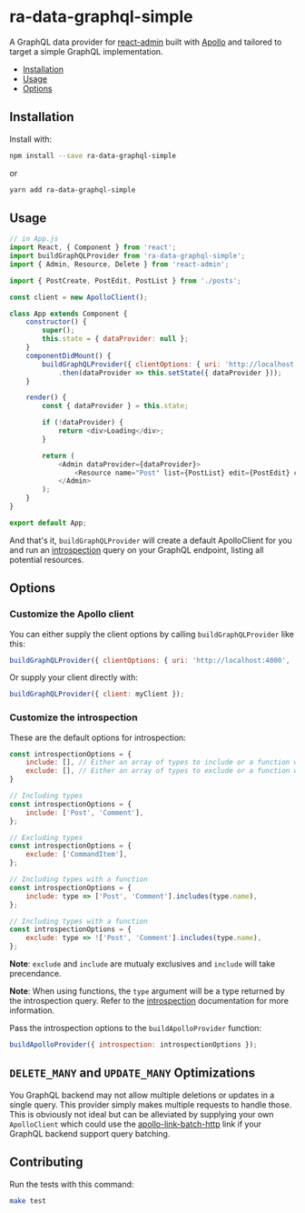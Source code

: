 # ra-data-graphql-simple

A GraphQL data provider for [react-admin](https://github.com/marmelab/react-admin/)
built with [Apollo](http://www.apollodata.com/) and tailored to target a simple GraphQL implementation.

- [Installation](#installation)
- [Usage](#installation)
- [Options](#options)

## Installation

Install with:

```sh
npm install --save ra-data-graphql-simple
```

or

```sh
yarn add ra-data-graphql-simple
```

## Usage

```js
// in App.js
import React, { Component } from 'react';
import buildGraphQLProvider from 'ra-data-graphql-simple';
import { Admin, Resource, Delete } from 'react-admin';

import { PostCreate, PostEdit, PostList } from './posts';

const client = new ApolloClient();

class App extends Component {
    constructor() {
        super();
        this.state = { dataProvider: null };
    }
    componentDidMount() {
        buildGraphQLProvider({ clientOptions: { uri: 'http://localhost:4000' }})
            .then(dataProvider => this.setState({ dataProvider }));
    }

    render() {
        const { dataProvider } = this.state;

        if (!dataProvider) {
            return <div>Loading</div>;
        }

        return (
            <Admin dataProvider={dataProvider}>
                <Resource name="Post" list={PostList} edit={PostEdit} create={PostCreate} remove={Delete} />
            </Admin>
        );
    }
}

export default App;
```

And that's it, `buildGraphQLProvider` will create a default ApolloClient for you and run an [introspection](http://graphql.org/learn/introspection/) query on your GraphQL endpoint, listing all potential resources.

## Options

### Customize the Apollo client

You can either supply the client options by calling `buildGraphQLProvider` like this:

```js
buildGraphQLProvider({ clientOptions: { uri: 'http://localhost:4000', ...otherApolloOptions } });
```

Or supply your client directly with:

```js
buildGraphQLProvider({ client: myClient });
```

### Customize the introspection

These are the default options for introspection:

```js
const introspectionOptions = {
    include: [], // Either an array of types to include or a function which will be called for every type discovered through introspection
    exclude: [], // Either an array of types to exclude or a function which will be called for every type discovered through introspection
}

// Including types
const introspectionOptions = {
    include: ['Post', 'Comment'],
};

// Excluding types
const introspectionOptions = {
    exclude: ['CommandItem'],
};

// Including types with a function
const introspectionOptions = {
    include: type => ['Post', 'Comment'].includes(type.name),
};

// Including types with a function
const introspectionOptions = {
    exclude: type => !['Post', 'Comment'].includes(type.name),
};
```

**Note**: `exclude` and `include` are mutualy exclusives and `include` will take precendance.

**Note**: When using functions, the `type` argument will be a type returned by the introspection query. Refer to the [introspection](http://graphql.org/learn/introspection/) documentation for more information.

Pass the introspection options to the `buildApolloProvider` function:

```js
buildApolloProvider({ introspection: introspectionOptions });
```

## `DELETE_MANY` and `UPDATE_MANY` Optimizations

You GraphQL backend may not allow multiple deletions or updates in a single query. This provider simply makes multiple requests to handle those. This is obviously not ideal but can be alleviated by supplying your own `ApolloClient` which could use the [apollo-link-batch-http](https://www.apollographql.com/docs/link/links/batch-http.html) link if your GraphQL backend support query batching.

## Contributing

Run the tests with this command:

```sh
make test
```
